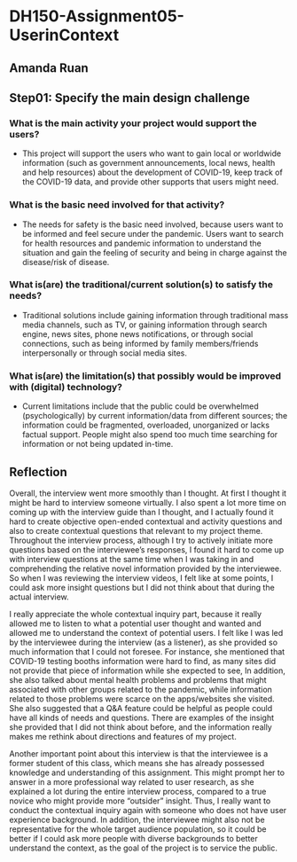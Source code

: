# DH150-Assignment05-UserinContext
## Amanda Ruan

## Step01: Specify the main design challenge 
### What is the main activity your project would support the users?
-	This project will support the users who want to gain local or worldwide information (such as government announcements, local news, health and help resources) about the development of COVID-19, keep track of the COVID-19 data, and provide other supports that users might need. 
### What is the basic need involved for that activity? 
-	The needs for safety is the basic need involved, because users want to be informed and feel secure under the pandemic. Users want to search for health resources and pandemic information to understand the situation and gain the feeling of security and being in charge against the disease/risk of disease.
### What is(are) the traditional/current solution(s) to satisfy the needs?
-	Traditional solutions include gaining information through traditional mass media channels, such as TV, or gaining information through search engine, news sites, phone news notifications, or through social connections, such as being informed by family members/friends interpersonally or through social media sites. 
### What is(are) the limitation(s) that possibly would be improved with (digital) technology?
-	Current limitations include that the public could be overwhelmed (psychologically) by current information/data from different sources; the information could be fragmented, overloaded, unorganized or lacks factual support. People might also spend too much time searching for information or not being updated in-time. 


## Reflection

  Overall, the interview went more smoothly than I thought. At first I thought it might be hard to interview someone virtually. I also spent a lot more time on coming up with the interview guide than I thought, and I actually found it hard to create objective open-ended contextual and activity questions and also to create contextual questions that relevant to my project theme. Throughout the interview process, although I try to actively initiate more questions based on the interviewee’s responses, I found it hard to come up with interview questions at the same time when I was taking in and comprehending the relative novel information provided by the interviewee. So when I was reviewing the interview videos, I felt like at some points, I could ask more insight questions but I did not think about that during the actual interview. 
  
  I really appreciate the whole contextual inquiry part, because it really allowed me to listen to what a potential user thought and wanted and allowed me to understand the context of potential users. I felt like I was led by the interviewee during the interview (as a listener), as she provided so much information that I could not foresee. For instance, she mentioned that COVID-19 testing booths information were hard to find, as many sites did not provide that piece of information while she expected to see, In addition, she also talked about mental health problems and problems that might associated with other groups related to the pandemic, while information related to those problems were scarce on the apps/websites she visited. She also suggested that a Q&A feature could be helpful as people could have all kinds of needs and questions. There are examples of the insight she provided that I did not think about before, and the information really makes me rethink about directions and features of my project.
  
  Another important point about this interview is that the interviewee is a former student of this class, which means she has already possessed knowledge and understanding of this assignment. This might prompt her to answer in a more professional way related to user research, as she explained a lot during the entire interview process, compared to a true novice who might provide more “outsider” insight. Thus, I really want to conduct the contextual inquiry again with someone who does not have user experience background. In addition, the interviewee might also not be representative for the whole target audience population, so it could be better if I could ask more people with diverse backgrounds to better understand the context, as the goal of the project is to service the public. 
